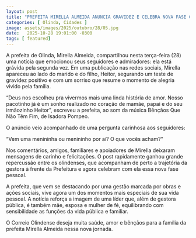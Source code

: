 ```yaml
---
layout: post
title: "PREFEITA MIRELLA ALMEIDA ANUNCIA GRAVIDEZ E CELEBRA NOVA FASE COM A FAMILIA"
categories: [ Olinda, Cidades ]
image: assets/images/2025/outubro/28/05.jpg
date:   2025-10-28 19:01:00 -0300
tags: [ featured]
---
```

A prefeita de Olinda, Mirella Almeida, compartilhou nesta terça-feira (28) uma notícia que emocionou seus seguidores e admiradores: ela está grávida pela segunda vez. Em uma publicação nas redes sociais, Mirella apareceu ao lado do marido e do filho, Heitor, segurando um teste de gravidez positivo e com um sorriso que resume o momento de alegria vivido pela família.

“Deus nos escolheu pra vivermos mais uma linda história de amor. Nosso pacotinho já é um sonho realizado no coração de mamãe, papai e do seu irmãozinho Heitor”, escreveu a prefeita, ao som da música Bênçãos Que Não Têm Fim, de Isadora Pompeo.

O anúncio veio acompanhado de uma pergunta carinhosa aos seguidores:

“Vem uma menininha ou menininho por aí? O que vocês acham?”

Nos comentários, amigos, familiares e apoiadores de Mirella deixaram mensagens de carinho e felicitações. O post rapidamente ganhou grande repercussão entre os olindenses, que acompanham de perto a trajetória da gestora à frente da Prefeitura e agora celebram com ela essa nova fase pessoal.

A prefeita, que vem se destacando por uma gestão marcada por obras e ações sociais, vive agora um dos momentos mais especiais de sua vida pessoal. A notícia reforça a imagem de uma líder que, além de gestora pública, é também mãe, esposa e mulher de fé, equilibrando com sensibilidade as funções da vida pública e familiar.

O Correio Olindense deseja muita saúde, amor e bênçãos para a família da prefeita Mirella Almeida nessa nova jornada.